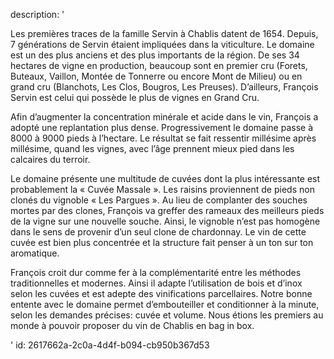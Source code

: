 description: '<p>Les premières traces de la famille Servin à Chablis datent de 1654. Depuis, 7 générations de Servin étaient impliquées dans la viticulture. Le domaine est un des plus anciens et des plus importants de la région. De ses 34 hectares de vigne en production, beaucoup sont en premier cru (Forets, Buteaux, Vaillon, Montée de Tonnerre ou encore Mont de Milieu) ou en grand cru (Blanchots, Les Clos, Bougros, Les Preuses). D’ailleurs, François Servin est celui qui possède le plus de vignes en Grand Cru.</p><p>Afin d’augmenter la concentration minérale et acide dans le vin, François a adopté une replantation plus dense. Progressivement le domaine passe à 8000 à 9000 pieds à l’hectare. Le résultat se fait ressentir millésime après millésime, quand les vignes, avec l’âge prennent mieux pied dans les calcaires du terroir.</p><p>Le domaine présente une multitude de cuvées dont la plus intéressante est probablement la «&nbsp;Cuvée Massale&nbsp;». Les raisins proviennent de pieds non clonés du vignoble «&nbsp;Les Pargues&nbsp;». Au lieu de complanter des souches mortes par des clones, François va greffer des rameaux des meilleurs pieds de la vigne sur une nouvelle souche. Ainsi, le vignoble n’est pas homogène dans le sens de provenir d’un seul clone de chardonnay. Le vin de cette cuvée est bien plus concentrée et la structure fait penser à un ton sur ton aromatique.&nbsp;</p><p>François croit dur comme fer à la complémentarité entre les méthodes traditionnelles et modernes. Ainsi il adapte l’utilisation de bois et d’inox selon les cuvées et est adepte des vinifications parcellaires. Notre bonne entente avec le domaine permet d’embouteiller et conditionner à la minute, selon les demandes précises: cuvée et volume. Nous étions les premiers au monde à pouvoir proposer du vin de Chablis en bag in box.</p>'
id: 2617662a-2c0a-4d4f-b094-cb950b367d53
